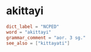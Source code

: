 # akittayi

``` toml
dict_label = "NCPED"
word = "akittayi"
grammar_comment = "aor. 3 sg."
see_also = ["kittayati"]
```

